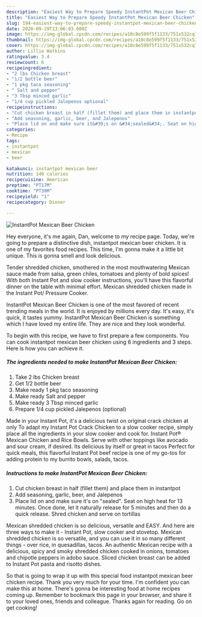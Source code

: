 ```yaml
---
description: "Easiest Way to Prepare Speedy InstantPot Mexican Beer Chicken"
title: "Easiest Way to Prepare Speedy InstantPot Mexican Beer Chicken"
slug: 194-easiest-way-to-prepare-speedy-instantpot-mexican-beer-chicken
date: 2020-09-29T13:06:03.600Z
image: https://img-global.cpcdn.com/recipes/a10c8e599f5f1133/751x532cq70/instantpot-mexican-beer-chicken-recipe-main-photo.jpg
thumbnail: https://img-global.cpcdn.com/recipes/a10c8e599f5f1133/751x532cq70/instantpot-mexican-beer-chicken-recipe-main-photo.jpg
cover: https://img-global.cpcdn.com/recipes/a10c8e599f5f1133/751x532cq70/instantpot-mexican-beer-chicken-recipe-main-photo.jpg
author: Lillie Watkins
ratingvalue: 3.4
reviewcount: 6
recipeingredient:
- "2 lbs Chicken breast"
- "1/2 bottle beer"
- "1 pkg taco seasoning"
- " Salt and pepper"
- "3 Tbsp minced garlic"
- "1/4 cup pickled Jalepenos optional"
recipeinstructions:
- "Cut chicken breast in half (fillet them) and place them in instantpot"
- "Add seasoning, garlic, beer, and Jalepenos"
- "Place lid on and make sure it&#39;s on &#34;sealed&#34;. Seat on high heat for 13 minutes. Once done, let it naturally release for 5 minutes and then do a quick release. Shred chicken and serve on tortillas"
categories:
- Recipe
tags:
- instantpot
- mexican
- beer

katakunci: instantpot mexican beer 
nutrition: 146 calories
recipecuisine: American
preptime: "PT17M"
cooktime: "PT39M"
recipeyield: "1"
recipecategory: Dinner

---
```



![InstantPot Mexican Beer Chicken](https://img-global.cpcdn.com/recipes/a10c8e599f5f1133/751x532cq70/instantpot-mexican-beer-chicken-recipe-main-photo.jpg)

Hey everyone, it's me again, Dan, welcome to my recipe page. Today, we're going to prepare a distinctive dish, instantpot mexican beer chicken. It is one of my favorites food recipes. This time, I'm gonna make it a little bit unique. This is gonna smell and look delicious.

Tender shredded chicken, smothered in the most mouthwatering Mexican sauce made from salsa, green chiles, tomatoes and plenty of bold spices! With both Instant Pot and slow cooker instructions, you&#39;ll have this flavorful dinner on the table with minimal effort. Mexican shredded chicken made in the Instant Pot/ Pressure Cooker.

InstantPot Mexican Beer Chicken is one of the most favored of recent trending meals in the world. It is enjoyed by millions every day. It's easy, it's quick, it tastes yummy. InstantPot Mexican Beer Chicken is something which I have loved my entire life. They are nice and they look wonderful.


To begin with this recipe, we have to first prepare a few components. You can cook instantpot mexican beer chicken using 6 ingredients and 3 steps. Here is how you can achieve it.

<!--inarticleads1-->

##### The ingredients needed to make InstantPot Mexican Beer Chicken:

1. Take 2 lbs Chicken breast
1. Get 1/2 bottle beer
1. Make ready 1 pkg taco seasoning
1. Make ready  Salt and pepper
1. Make ready 3 Tbsp minced garlic
1. Prepare 1/4 cup pickled Jalepenos (optional)


Made in your Instant Pot, it&#39;s a delicious twist on original crack chicken at only To adapt my Instant Pot Crack Chicken to a slow cooker recipe, simply place all the ingredients in your slow cooker and cook for. Instant Pot® Mexican Chicken and Rice Bowls. Serve with other toppings like avocado and sour cream, if desired. Its delicious by itself or great in tacos Perfect for quick meals, this flavorful Instant Pot beef recipe is one of my go-tos for adding protein to my burrito bowls, salads, tacos. 

<!--inarticleads2-->

##### Instructions to make InstantPot Mexican Beer Chicken:

1. Cut chicken breast in half (fillet them) and place them in instantpot
1. Add seasoning, garlic, beer, and Jalepenos
1. Place lid on and make sure it&#39;s on &#34;sealed&#34;. Seat on high heat for 13 minutes. Once done, let it naturally release for 5 minutes and then do a quick release. Shred chicken and serve on tortillas


Mexican shredded chicken is so delicious, versatile and EASY. And here are three ways to make it - Instant Pot, slow cooker and stovetop. Mexican shredded chicken is so versatile, and you can use it in so many different things - over rice, in quesadillas, tacos. An authentic Mexican recipe with a delicious, spicy and smoky shredded chicken cooked in onions, tomatoes and chipotle peppers in adobo sauce. Sliced chicken breast can be added to Instant Pot pasta and risotto dishes. 

So that is going to wrap it up with this special food instantpot mexican beer chicken recipe. Thank you very much for your time. I'm confident you can make this at home. There's gonna be interesting food at home recipes coming up. Remember to bookmark this page in your browser, and share it to your loved ones, friends and colleague. Thanks again for reading. Go on get cooking!
